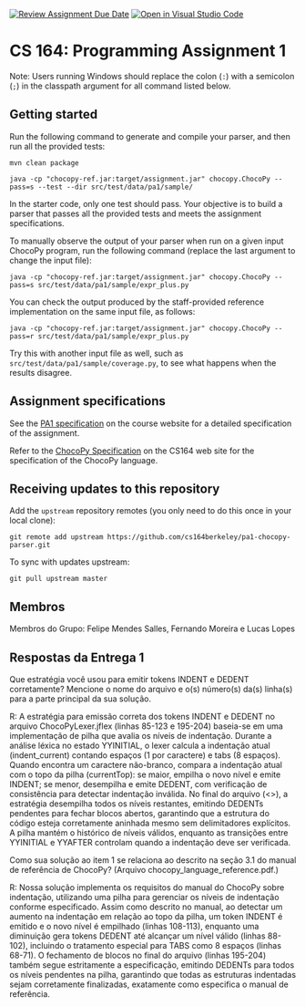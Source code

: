 [![Review Assignment Due Date](https://classroom.github.com/assets/deadline-readme-button-22041afd0340ce965d47ae6ef1cefeee28c7c493a6346c4f15d667ab976d596c.svg)](https://classroom.github.com/a/4nHL7_6-)
[![Open in Visual Studio Code](https://classroom.github.com/assets/open-in-vscode-2e0aaae1b6195c2367325f4f02e2d04e9abb55f0b24a779b69b11b9e10269abc.svg)](https://classroom.github.com/online_ide?assignment_repo_id=18895483&assignment_repo_type=AssignmentRepo)
# CS 164: Programming Assignment 1

[PA1 Specification]: https://drive.google.com/open?id=1oYcJ5iv7Wt8oZNS1bEfswAklbMxDtwqB
[ChocoPy Specification]: https://drive.google.com/file/d/1mrgrUFHMdcqhBYzXHG24VcIiSrymR6wt

Note: Users running Windows should replace the colon (`:`) with a semicolon (`;`) in the classpath argument for all command listed below.

## Getting started

Run the following command to generate and compile your parser, and then run all the provided tests:

    mvn clean package

    java -cp "chocopy-ref.jar:target/assignment.jar" chocopy.ChocoPy --pass=s --test --dir src/test/data/pa1/sample/

In the starter code, only one test should pass. Your objective is to build a parser that passes all the provided tests and meets the assignment specifications.

To manually observe the output of your parser when run on a given input ChocoPy program, run the following command (replace the last argument to change the input file):

    java -cp "chocopy-ref.jar:target/assignment.jar" chocopy.ChocoPy --pass=s src/test/data/pa1/sample/expr_plus.py

You can check the output produced by the staff-provided reference implementation on the same input file, as follows:

    java -cp "chocopy-ref.jar:target/assignment.jar" chocopy.ChocoPy --pass=r src/test/data/pa1/sample/expr_plus.py

Try this with another input file as well, such as `src/test/data/pa1/sample/coverage.py`, to see what happens when the results disagree.

## Assignment specifications

See the [PA1 specification][] on the course
website for a detailed specification of the assignment.

Refer to the [ChocoPy Specification][] on the CS164 web site
for the specification of the ChocoPy language. 

## Receiving updates to this repository

Add the `upstream` repository remotes (you only need to do this once in your local clone):

    git remote add upstream https://github.com/cs164berkeley/pa1-chocopy-parser.git

To sync with updates upstream:

    git pull upstream master


## Membros

Membros do Grupo: Felipe Mendes Salles, Fernando Moreira e Lucas Lopes

## Respostas da Entrega 1

Que estratégia você usou para emitir tokens INDENT e DEDENT corretamente? Mencione o nome do arquivo e o(s) número(s) da(s) linha(s) para a parte principal da sua solução.

R: A estratégia para emissão correta dos tokens INDENT e DEDENT no arquivo ChocoPyLexer.jflex (linhas 85-123 e 195-204) baseia-se em uma implementação de pilha que avalia os níveis de indentação. Durante a análise léxica no estado YYINITIAL, o lexer calcula a indentação atual (indent_current) contando espaços (1 por caractere) e tabs (8 espaços). Quando encontra um caractere não-branco, compara a indentação atual com o topo da pilha (currentTop): se maior, empilha o novo nível e emite INDENT; se menor, desempilha e emite DEDENT, com verificação de consistência para detectar indentação inválida. No final do arquivo (<<EOF>>), a estratégia desempilha todos os níveis restantes, emitindo DEDENTs pendentes para fechar blocos abertos, garantindo que a estrutura do código esteja corretamente aninhada mesmo sem delimitadores explícitos. A pilha mantém o histórico de níveis válidos, enquanto as transições entre YYINITIAL e YYAFTER controlam quando a indentação deve ser verificada.

Como sua solução ao item 1 se relaciona ao descrito na seção 3.1 do manual de referência de ChocoPy? (Arquivo chocopy_language_reference.pdf.)

R: Nossa solução implementa os requisitos do manual do ChocoPy sobre indentação, utilizando uma pilha para gerenciar os níveis de indentação conforme especificado. Assim como descrito no manual, ao detectar um aumento na indentação em relação ao topo da pilha, um token INDENT é emitido e o novo nível é empilhado (linhas 108-113), enquanto uma diminuição gera tokens DEDENT até alcançar um nível válido (linhas 88-102), incluindo o tratamento especial para TABS como 8 espaços (linhas 68-71). O fechamento de blocos no final do arquivo (linhas 195-204) também segue estritamente a especificação, emitindo DEDENTs para todos os níveis pendentes na pilha, garantindo que todas as estruturas indentadas sejam corretamente finalizadas, exatamente como especifica o manual de referência.
